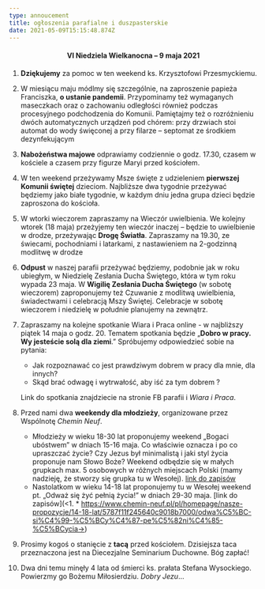 ```yaml
---
type: annoucement
title: ogłoszenia parafialne i duszpasterskie
date: 2021-05-09T15:15:48.874Z
---
```

<!--StartFragment-->

<h4 style="text-align:center;">VI Niedziela Wielkanocna – 9 maja 2021</h4>

1. **Dziękujemy** za pomoc w ten weekend ks. Krzysztofowi Przesmyckiemu.
2. W miesiącu maju módlmy się szczególnie, na zaproszenie papieża Franciszka, **o ustanie pandemii**. Przypominamy też wymaganych maseczkach oraz o zachowaniu odległości również podczas procesyjnego podchodzenia do Komunii. Pamiętajmy też o rozróżnieniu dwóch automatycznych urządzeń pod chórem: przy drzwiach stoi automat do wody święconej a przy filarze – septomat ze środkiem dezynfekującym
3. **Nabożeństwa majowe** odprawiamy codziennie o godz. 17.30, czasem w kościele a czasem przy figurze Maryi przed kościołem.
4. W ten weekend przeżywamy Msze święte z udzieleniem **pierwszej Komunii świętej** dzieciom. Najbliższe dwa tygodnie przeżywać będziemy jako białe tygodnie, w każdym dniu jedna grupa dzieci będzie zaproszona do kościoła.
5. W wtorki wieczorem zapraszamy na Wieczór uwielbienia. We kolejny wtorek (18 maja) przeżyjemy ten wieczór inaczej – będzie to uwielbienie w drodze, przeżywając **Drogę Światła**. Zapraszamy na 19.30, ze świecami, pochodniami i latarkami, z nastawieniem na 2-godzinną modlitwę w drodze
6. **Odpust** w naszej parafii przeżywać będziemy, podobnie jak w roku ubiegłym, w Niedzielę Zesłania Ducha Świętego, która w tym roku wypada 23 maja. W **Wigilię Zesłania Ducha Świętego** (w sobotę wieczorem) zaproponujemy też Czuwanie z modlitwą uwielbienia, świadectwami i celebracją Mszy Świętej. Celebracje w sobotę wieczorem i niedzielę w południe planujemy na zewnątrz.
7. Zapraszamy na kolejne spotkanie Wiara i Praca online - w najbliższy piątek 14 maja o godz. 20. Tematem spotkania będzie „**Dobro w pracy. Wy jesteście solą dla ziemi**.” Spróbujemy odpowiedzieć sobie na pytania:

   * Jak rozpoznawać co jest prawdziwym dobrem w pracy dla mnie, dla innych?
   * Skąd brać odwagę i wytrwałość, aby iść za tym dobrem ?

   Link do spotkania znajdziecie na stronie FB parafii i *Wiara i Praca*.
8. Przed nami dwa **weekendy dla młodzieży**, organizowane przez Wspólnotę *Chemin Neuf*. 

   * Młodzieży w wieku 18-30 lat proponujemy weekend „Bogaci ubóstwem” w dniach 15-16 maja. Co właściwie oznacza i po co upraszczać życie? Czy Jezus był minimalistą i jaki styl życia proponuje nam Słowo Boże? Weekend odbędzie się w małych grupkach max. 5 osobowych w różnych miejscach Polski (mamy nadzieję, że stworzy się grupka tu w Wesołej). [link do zapisów](https://www.chemin-neuf.pl/pl/homepage/nasze-propozycje/mlodzi-18-30-lat/wydarzenia/5f3cde2a3965886b67855e1f/weekend-bogaci-ubostwem)
   * Nastolatkom w wieku 14-18 lat proponujemy tu w Wesołej weekend pt. „Odważ się żyć pełnią życia!” w dniach 29-30 maja. \[link do zapisów](<1. * <https://www.chemin-neuf.pl/pl/homepage/nasze-propozycje/14-18-lat/5787f11f245640c9018b7000/odwa%C5%BC-si%C4%99-%C5%BCy%C4%87-pe%C5%82ni%C4%85-%C5%BCycia->>)
9. Prosimy kogoś o stanięcie z **tacą** przed kościołem. Dzisiejsza taca przeznaczona jest na Diecezjalne Seminarium Duchowne. Bóg zapłać!
10. Dwa dni temu minęły 4 lata od śmierci ks. prałata Stefana Wysockiego. Powierzmy go Bożemu Miłosierdziu. *Dobry Jezu*…

<!--EndFragment-->